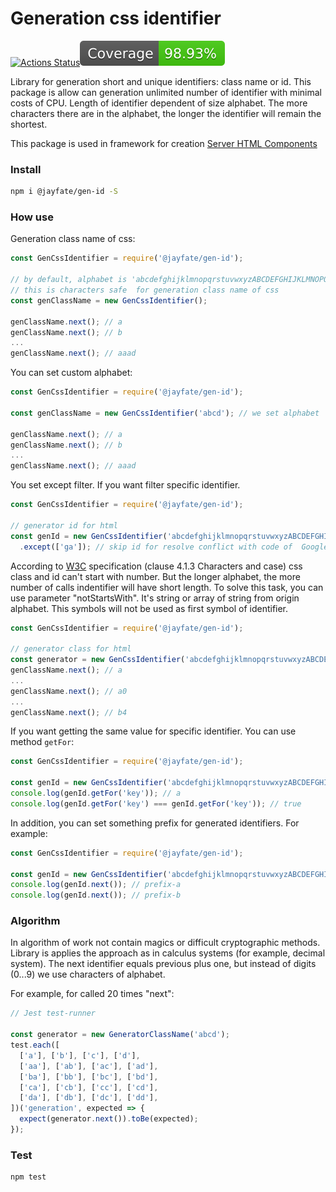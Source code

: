 # Generation css identifier

[![Actions Status](https://github.com/jayfate/gen-id/workflows/Build/badge.svg)](https://github.com/jayfate/gen-id/actions)![Coverage](https://github.com/jayfate/gen-id/blob/master/badges/coverage.svg?v1)


Library for generation short and unique identifiers: class name or id. This package is allow can generation unlimited number of identifier with minimal costs of CPU. Length of identifier dependent of size alphabet. The more characters there are in the alphabet, the longer the identifier will remain the shortest.

This package is used in framework for creation [Server HTML Components](https://www.npmjs.com/package/@jayfate/server-component)

### Install
```sh
npm i @jayfate/gen-id -S
```

### How use

Generation class name of css:
```js
const GenCssIdentifier = require('@jayfate/gen-id');

// by default, alphabet is 'abcdefghijklmnopqrstuvwxyzABCDEFGHIJKLMNOPQRSTUVWXYZ'
// this is characters safe  for generation class name of css
const genClassName = new GenCssIdentifier();

genClassName.next(); // a
genClassName.next(); // b
...
genClassName.next(); // aaad
```

You can set custom alphabet:
```js
const GenCssIdentifier = require('@jayfate/gen-id');

const genClassName = new GenCssIdentifier('abcd'); // we set alphabet

genClassName.next(); // a
genClassName.next(); // b
...
genClassName.next(); // aaad
```

You set except filter. If you want filter specific identifier.
```js
const GenCssIdentifier = require('@jayfate/gen-id');

// generator id for html
const genId = new GenCssIdentifier('abcdefghijklmnopqrstuvwxyzABCDEFGHIJKLMNOPQRSTUVWXYZ0123456789')
  .except(['ga']); // skip id for resolve conflict with code of  Google Analytics

```

According to [W3C](https://www.w3.org/TR/CSS21/syndata.html) specification (clause 4.1.3 Characters and case)  css class and id can't start with number. But the longer alphabet, the more number of calls indentifier will have short length.
To solve this task, you can use parameter "notStartsWith". It's string or array of string from origin alphabet. This symbols will not be used as first symbol of identifier.
```js
const GenCssIdentifier = require('@jayfate/gen-id');

// generator class for html
const generator = new GenCssIdentifier('abcdefghijklmnopqrstuvwxyzABCDEFGHIJKLMNOPQRSTUVWXYZ0123456789', { notStartsWith: '0123456789' }); // { notStartsWith: [ '0', '1', '2', ... ] }
genClassName.next(); // a
...
genClassName.next(); // a0
...
genClassName.next(); // b4
```

If you want getting the same value for specific identifier. You can use method `getFor`:
```js
const GenCssIdentifier = require('@jayfate/gen-id');

const genId = new GenCssIdentifier('abcdefghijklmnopqrstuvwxyzABCDEFGHIJKLMNOPQRSTUVWXYZ0123456789');
console.log(genId.getFor('key')); // a
console.log(genId.getFor('key') === genId.getFor('key')); // true
```

In addition, you can set something prefix for generated identifiers. For example:
```js
const GenCssIdentifier = require('@jayfate/gen-id');

const genId = new GenCssIdentifier('abcdefghijklmnopqrstuvwxyzABCDEFGHIJKLMNOPQRSTUVWXYZ0123456789', { prefix: 'prefix-' });
console.log(genId.next()); // prefix-a
console.log(genId.next()); // prefix-b
```

### Algorithm
In algorithm of work not contain magics or difficult cryptographic methods. Library is applies the approach as in calculus systems (for example, decimal system). The next identifier equals previous plus one, but instead of digits (0...9) we use characters of alphabet.

For example, for called 20 times  "next":
```js
// Jest test-runner

const generator = new GeneratorClassName('abcd');
test.each([
  ['a'], ['b'], ['c'], ['d'],
  ['aa'], ['ab'], ['ac'], ['ad'],
  ['ba'], ['bb'], ['bc'], ['bd'],
  ['ca'], ['cb'], ['cc'], ['cd'],
  ['da'], ['db'], ['dc'], ['dd'],
])('generation', expected => {
  expect(generator.next()).toBe(expected);
});
```

### Test
```sh
npm test
```